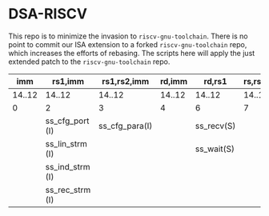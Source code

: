 # DSA-RISCV

This repo is to minimize the invasion to `riscv-gnu-toolchain`.
There is no point to commit our ISA extension to a forked
`riscv-gnu-toolchain` repo, which increases the efforts of rebasing.
The scripts here will apply the just extended patch to the
`riscv-gnu-toolchain` repo.

|imm     |rs1,imm        |rs1,rs2,imm   |rd,imm    |rd,rs1    |rs,rs1,rs2|opcode2 |opcode1 |
|--------|---------------|--------------|----------|----------|----------|--------|--------|
| 14..12 | 14..12        | 14..12       | 14..12   | 14..12   |14..12    |6..5    |4..2    |
| 0      | 2             |     3        |  4       |    6     |  7       |  -     |  -     |
|        |ss_cfg_port (I)|ss_cfg_para(I)|          |ss_recv(S)|          |  0     |  2     |
|        |ss_lin_strm (I)|              |          |ss_wait(S)|          |  1     |  2     |
|        |ss_ind_strm (I)|              |          |          |          |  2     |  6     |
|        |ss_rec_strm (I)|              |          |          |          |  3     |  6     |
